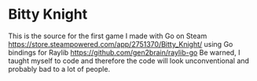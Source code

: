 # Bitty Knight
This is the source for the first game I made with Go on Steam https://store.steampowered.com/app/2751370/Bitty_Knight/ using Go bindings for Raylib https://github.com/gen2brain/raylib-go
Be warned, I taught myself to code and therefore the code will look unconventional and probably bad to a lot of people.

